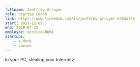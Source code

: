 ```yaml
---
fullname: Joeffrey Arruyer
role: Startup Coach
link: https://www.linkedin.com/in/joeffrey-arruyer-5392a744
start: 2017-12-09
end: 2019-07-15
employer: service/NUMA
startups:
    - a-dock
    - camino
---
```


In your PC, stealing your Internetz
